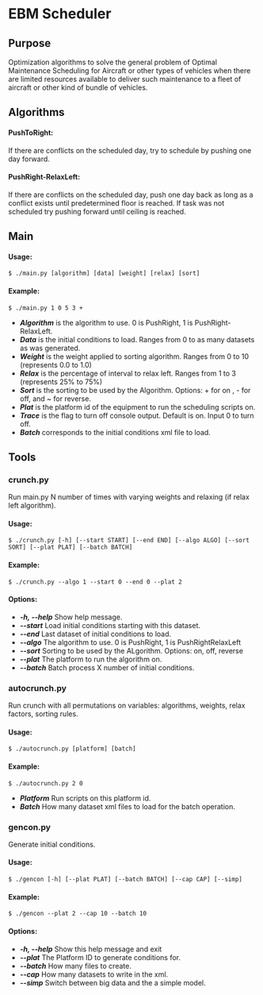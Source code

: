 EBM Scheduler
=============
## Purpose
Optimization algorithms to solve the general problem of Optimal Maintenance Scheduling for 
Aircraft or other types of vehicles when there are limited resources available to deliver such 
maintenance to a fleet of aircraft or other kind of bundle of vehicles. 

## Algorithms
#### PushToRight:
If there are conflicts on the scheduled day, try to schedule by pushing one day forward.
#### PushRight-RelaxLeft:
If there are conflicts on the scheduled day, push one day back as long as a conflict exists until predetermined floor is reached. 
If task was not scheduled try pushing forward until ceiling is reached.

## Main
#### Usage:
	$ ./main.py [algorithm] [data] [weight] [relax] [sort]
	
#### Example:
	$ ./main.py 1 0 5 3 +
	
* ***Algorithm*** is the algorithm to use. 0 is PushRight, 1 is PushRight-RelaxLeft.
* ***Data***      is the initial conditions to load. Ranges from 0 to as many datasets as was generated.
* ***Weight***    is the weight applied to sorting algorithm. Ranges from 0 to 10 (represents 0.0 to 1.0)
* ***Relax***     is the percentage of interval to relax left. Ranges from 1 to 3 (represents 25% to 75%)
* ***Sort***      is the sorting to be used by the Algorithm. Options: + for on , - for off, and ~ for reverse.
* ***Plat***      is the platform id of the equipment to run the scheduling scripts on.
* ***Trace***     is the flag to turn off console output. Default is on. Input 0 to turn off.
* ***Batch***	  corresponds to the initial conditions xml file to load.

## Tools
### crunch.py
Run main.py N number of times with varying weights and relaxing (if relax left algorithm).

#### Usage: 
	$ ./crunch.py [-h] [--start START] [--end END] [--algo ALGO] [--sort SORT] [--plat PLAT] [--batch BATCH] 
#### Example:
	$ ./crunch.py --algo 1 --start 0 --end 0 --plat 2

#### Options:
*  ***-h, --help*** Show help message.
*  ***--start***  Load initial conditions starting with this dataset.
*  ***--end***    Last dataset of initial conditions to load.
*  ***--algo***   The algorithm to use. 0 is PushRight, 1 is PushRightRelaxLeft
*  ***--sort***   Sorting to be used by the ALgorithm. Options: on, off, reverse
*  ***--plat***   The platform to run the algorithm on.
*  ***--batch***  Batch process X number of initial conditions.

### autocrunch.py
Run crunch with all permutations on variables: algorithms, weights, relax factors, sorting rules.

#### Usage:
	$ ./autocrunch.py [platform] [batch]
	
#### Example:
	$ ./autocrunch.py 2 0
	
* ***Platform*** Run scripts on this platform id.
* ***Batch***    How many dataset xml files to load for the batch operation.   

### gencon.py
Generate initial conditions.

#### Usage:
	$ ./gencon [-h] [--plat PLAT] [--batch BATCH] [--cap CAP] [--simp]
	
#### Example:
	$ ./gencon --plat 2 --cap 10 --batch 10

#### Options:	
*  ***-h, --help*** Show this help message and exit
*  ***--plat***		The Platform ID to generate conditions for.
*  ***--batch***	How many files to create.
*  ***--cap***		How many datasets to write in the xml.
*  ***--simp***		Switch between big data and the a simple model.
